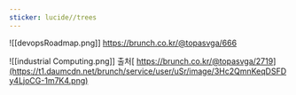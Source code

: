 ```yaml
---
sticker: lucide//trees
---
```

![[devopsRoadmap.png]]
https://brunch.co.kr/@topasvga/666

![[industrial Computing.png]]
출처[ https://brunch.co.kr/@topasvga/2719](https://t1.daumcdn.net/brunch/service/user/uSr/image/3Hc2QmnKeqDSFDy4LjoCG-1m7K4.png)